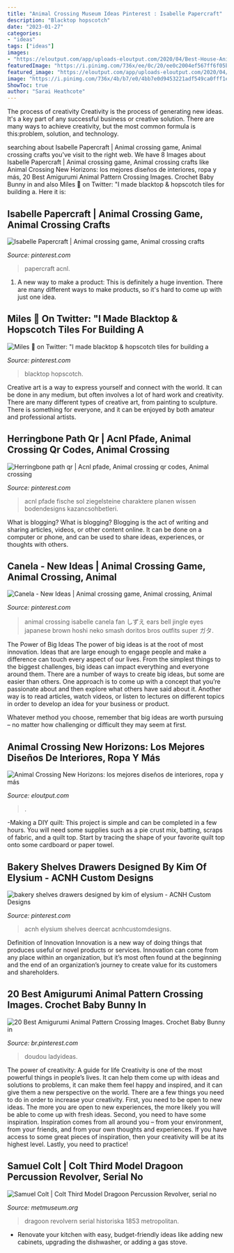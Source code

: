 ```yaml
---
title: "Animal Crossing Museum Ideas Pinterest : Isabelle Papercraft"
description: "Blacktop hopscotch"
date: "2023-01-27"
categories:
- "ideas"
tags: ["ideas"]
images:
- "https://eloutput.com/app/uploads-eloutput.com/2020/04/Best-House-Animal-Crossing-930x487.jpg"
featuredImage: "https://i.pinimg.com/736x/ee/0c/20/ee0c2004ef567ff6f05bc5f238abc958.jpg"
featured_image: "https://eloutput.com/app/uploads-eloutput.com/2020/04/Best-House-Animal-Crossing-930x487.jpg"
image: "https://i.pinimg.com/736x/4b/b7/e0/4bb7e0d9453221adf549ca0fff1edb42.jpg"
ShowToc: true
author: "Sarai Heathcote"
---
```



The process of creativity
Creativity is the process of generating new ideas. It's a key part of any successful business or creative solution. There are many ways to achieve creativity, but the most common formula is this:problem, solution, and technology.

	

		
searching about Isabelle Papercraft | Animal crossing game, Animal crossing crafts you've visit to the right web. We have 8 Images about Isabelle Papercraft | Animal crossing game, Animal crossing crafts like Animal Crossing New Horizons: los mejores diseños de interiores, ropa y más, 20 Best Amigurumi Animal Pattern Crossing Images. Crochet Baby Bunny in and also Miles 🍎 on Twitter: &quot;I made blacktop &amp; hopscotch tiles for building a. Here it is:
		
    
## Isabelle Papercraft | Animal Crossing Game, Animal Crossing Crafts

<img loading=lazy src="https://i.pinimg.com/736x/ee/0c/20/ee0c2004ef567ff6f05bc5f238abc958.jpg" onerror="this.onerror=null;this.src='https://tse3.mm.bing.net/th?id=OIP.KldLf3PHGIrQQ9LjOj7P5wHaJ3&amp;pid=15.1';" alt="Isabelle Papercraft | Animal crossing game, Animal crossing crafts">

_Source: pinterest.com_

>papercraft acnl. 

	

1. A new way to make a product: This is definitely a huge invention. There are many different ways to make products, so it's hard to come up with just one idea.

    
## Miles 🍎 On Twitter: &quot;I Made Blacktop &amp; Hopscotch Tiles For Building A

<img loading=lazy src="https://i.pinimg.com/736x/52/0e/83/520e837a811881876fa6ab3331b04d2d.jpg" onerror="this.onerror=null;this.src='https://tse2.mm.bing.net/th?id=OIP.SkQzMfM3reXD0Ot0VpP6EwHaEK&amp;pid=15.1';" alt="Miles 🍎 on Twitter: &quot;I made blacktop &amp; hopscotch tiles for building a">

_Source: pinterest.com_

>blacktop hopscotch. 

	

Creative art is a way to express yourself and connect with the world. It can be done in any medium, but often involves a lot of hard work and creativity. There are many different types of creative art, from painting to sculpture. There is something for everyone, and it can be enjoyed by both amateur and professional artists.

    
## Herringbone Path Qr | Acnl Pfade, Animal Crossing Qr Codes, Animal Crossing

<img loading=lazy src="https://i.pinimg.com/736x/ed/d2/e3/edd2e3c46dd85ccec5cb97290a0ebb6b.jpg" onerror="this.onerror=null;this.src='https://tse3.mm.bing.net/th?id=OIP.SofqaqSn2hVXJ2LyTG2cpAHaPj&amp;pid=15.1';" alt="Herringbone path qr | Acnl pfade, Animal crossing qr codes, Animal crossing">

_Source: pinterest.com_

>acnl pfade fische sol ziegelsteine charaktere planen wissen bodendesigns kazancsohbetleri. 

	

What is blogging?
What is blogging? Blogging is the act of writing and sharing articles, videos, or other content online. It can be done on a computer or phone, and can be used to share ideas, experiences, or thoughts with others.

    
## Canela - New Ideas | Animal Crossing Game, Animal Crossing, Animal

<img loading=lazy src="https://i.pinimg.com/736x/00/b7/07/00b707b5674d53db974586408e86b19e.jpg" onerror="this.onerror=null;this.src='https://tse4.mm.bing.net/th?id=OIP.1OYJ65-WQX38YIZpQzKcRgHaJ4&amp;pid=15.1';" alt="Canela - New Ideas | Animal crossing game, Animal crossing, Animal">

_Source: pinterest.com_

>animal crossing isabelle canela fan しずえ ears bell jingle eyes japanese brown hoshi neko smash doritos bros outfits super ガタ. 

	

The Power of Big Ideas
The power of big ideas is at the root of most innovation. Ideas that are large enough to engage people and make a difference can touch every aspect of our lives. From the simplest things to the biggest challenges, big ideas can impact everything and everyone around them.
There are a number of ways to create big ideas, but some are easier than others. One approach is to come up with a concept that you’re passionate about and then explore what others have said about it. Another way is to read articles, watch videos, or listen to lectures on different topics in order to develop an idea for your business or product.

Whatever method you choose, remember that big ideas are worth pursuing – no matter how challenging or difficult they may seem at first.

    
## Animal Crossing New Horizons: Los Mejores Diseños De Interiores, Ropa Y Más

<img loading=lazy src="https://eloutput.com/app/uploads-eloutput.com/2020/04/Best-House-Animal-Crossing-930x487.jpg" onerror="this.onerror=null;this.src='https://tse2.mm.bing.net/th?id=OIP.y9M9pEkGb_E3j-ON9vjzLgHaD4&amp;pid=15.1';" alt="Animal Crossing New Horizons: los mejores diseños de interiores, ropa y más">

_Source: eloutput.com_

>. 

	

-Making a DIY quilt: This project is simple and can be completed in a few hours. You will need some supplies such as a pie crust mix, batting, scraps of fabric, and a quilt top. Start by tracing the shape of your favorite quilt top onto some cardboard or paper towel.

    
## Bakery Shelves Drawers Designed By Kim Of Elysium - ACNH Custom Designs

<img loading=lazy src="https://i.pinimg.com/736x/4b/b7/e0/4bb7e0d9453221adf549ca0fff1edb42.jpg" onerror="this.onerror=null;this.src='https://tse1.mm.bing.net/th?id=OIP.K7Re7xNIUY86pRdbvQTK2gHaEK&amp;pid=15.1';" alt="bakery shelves drawers designed by kim of elysium - ACNH Custom Designs">

_Source: pinterest.com_

>acnh elysium shelves deercat acnhcustomdesigns. 

	

Definition of Innovation
Innovation is a new way of doing things that produces useful or novel products or services. Innovation can come from any place within an organization, but it’s most often found at the beginning and the end of an organization’s journey to create value for its customers and shareholders.

    
## 20 Best Amigurumi Animal Pattern Crossing Images. Crochet Baby Bunny In

<img loading=lazy src="https://i.pinimg.com/736x/70/ba/a7/70baa77fa02344dd6e940ffa212e910b.jpg" onerror="this.onerror=null;this.src='https://tse2.mm.bing.net/th?id=OIP.YLjEl3GQnymkmkrwUseMNAHaMV&amp;pid=15.1';" alt="20 Best Amigurumi Animal Pattern Crossing Images. Crochet Baby Bunny in">

_Source: br.pinterest.com_

>doudou ladyideas. 

	

The power of creativity: A guide for life
Creativity is one of the most powerful things in people’s lives. It can help them come up with ideas and solutions to problems, it can make them feel happy and inspired, and it can give them a new perspective on the world.
There are a few things you need to do in order to increase your creativity. First, you need to be open to new ideas. The more you are open to new experiences, the more likely you will be able to come up with fresh ideas. Second, you need to have some inspiration. Inspiration comes from all around you – from your environment, from your friends, and from your own thoughts and experiences. If you have access to some great pieces of inspiration, then your creativity will be at its highest level. Lastly, you need to practice!

    
## Samuel Colt | Colt Third Model Dragoon Percussion Revolver, Serial No

<img loading=lazy src="https://images.metmuseum.org/CRDImages/aa/original/DT3916.jpg" onerror="this.onerror=null;this.src='https://tse2.mm.bing.net/th?id=OIP.IQ6mjOZPcbi5eK2miScoOgHaF7&amp;pid=15.1';" alt="Samuel Colt | Colt Third Model Dragoon Percussion Revolver, serial no">

_Source: metmuseum.org_

>dragoon revolvern serial historiska 1853 metropolitan. 

	

- Renovate your kitchen with easy, budget-friendly ideas like adding new cabinets, upgrading the dishwasher, or adding a gas stove.

